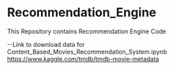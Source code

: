 # Recommendation_Engine
This Repository contains Recommendation Engine Code

--Link to download data for Content_Based_Movies_Recommendation_System.ipynb
https://www.kaggle.com/tmdb/tmdb-movie-metadata
